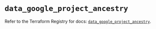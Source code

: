 # `data_google_project_ancestry`

Refer to the Terraform Registry for docs: [`data_google_project_ancestry`](https://registry.terraform.io/providers/hashicorp/google/6.34.0/docs/data-sources/project_ancestry).
